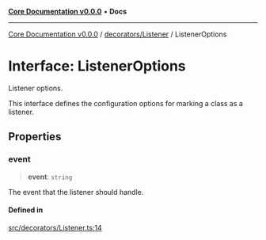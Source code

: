 [**Core Documentation v0.0.0**](../../../README.md) • **Docs**

***

[Core Documentation v0.0.0](../../../modules.md) / [decorators/Listener](../README.md) / ListenerOptions

# Interface: ListenerOptions

Listener options.

This interface defines the configuration options for marking a class as a listener.

## Properties

### event

> **event**: `string`

The event that the listener should handle.

#### Defined in

[src/decorators/Listener.ts:14](https://github.com/stonemjs/core/blob/be89f756f02a94c320588453a86b3e95bc4e060f/src/decorators/Listener.ts#L14)
